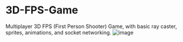 # 3D-FPS-Game
 Multiplayer 3D FPS (First Person Shooter) Game, with basic ray caster, sprites, animations, and socket networking.
![image]([[https://github.com/liad-inon/3D-FPS-Game/assets/52380897/c315940d-39b1-484f-8770-47ed2798044b](https://drive.google.com/file/d/1f5AJLWzuqlaTM0ZZzVfeJdi9luMzxyn2/view?usp=sharing)](https://drive.google.com/file/d/1f5AJLWzuqlaTM0ZZzVfeJdi9luMzxyn2/view?usp=sharing))
